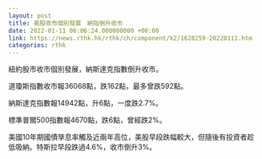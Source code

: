 ```yaml
---
layout: post
title: 美股收市個別發展　納指倒升收市
date: 2022-01-11 06:06:24.000000000 +08:00
link: https://news.rthk.hk/rthk/ch/component/k2/1628259-20220111.htm
categories: rthk
---
```


紐約股市收市個別發展，納斯達克指數倒升收市。

道瓊斯指數收市報36068點，跌162點，最多曾跌592點。

納斯達克指數報14942點，升6點，一度跌2.7%。

標準普爾500指數報4670點，跌6點，曾經跌2%。

美國10年期國債孳息率觸及近兩年高位，美股早段跌幅較大，但隨後有投資者趁低吸納。特斯拉早段跌過4.6%，收市倒升3%。
